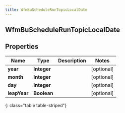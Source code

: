 ```yaml
---
title: WfmBuScheduleRunTopicLocalDate
---
```

## WfmBuScheduleRunTopicLocalDate


## Properties

| Name | Type | Description | Notes |
| ------------ | ------------- | ------------- | ------------- |
| **year** | <!----><!---->**Integer**<!----> |  |  [optional] |
| **month** | <!----><!---->**Integer**<!----> |  |  [optional] |
| **day** | <!----><!---->**Integer**<!----> |  |  [optional] |
| **leapYear** | <!----><!---->**Boolean**<!----> |  |  [optional] |
{: class="table table-striped"}



